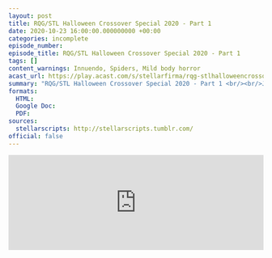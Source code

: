 ```yaml
---
layout: post
title: RQG/STL Halloween Crossover Special 2020 - Part 1
date: 2020-10-23 16:00:00.000000000 +00:00
categories: incomplete
episode_number:
episode_title: RQG/STL Halloween Crossover Special 2020 - Part 1
tags: []
content_warnings: Innuendo, Spiders, Mild body horror
acast_url: https://play.acast.com/s/stellarfirma/rqg-stlhalloweencrossoverspecial2020-part1
summary: "RQG/STL Halloween Crossover Special 2020 - Part 1 <br/><br/>Join Helen, Ben, Lydia and special guests Tim Meredith and Imogen Harris as they band together to survive a haunting adventure in Grant Howitt's Beautiful Space Pirates. <br/><br/>This week we meet an eclectic and extensive cast of characters including Spinglewald Tasethorp, Erogenous Rakewell, Countess Underscore Starcluster and a familiar Stellar Firma character..."
formats:
  HTML: 
  Google Doc: 
  PDF: 
sources:
  stellarscripts: http://stellarscripts.tumblr.com/
official: false
---
```


<iframe title="Embed Player" width="100%" height="188px" src="https://embed.acast.com/stellarfirma/rqg-stlhalloweencrossoverspecial2020-part1" scrolling="no" frameBorder="0" style="border:none;overflow:hidden;"></iframe>

